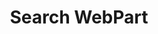 ---
layout: archive
title: "Search WebPart"
category: bs
permalink: /docs/sprest-bs/modules/_webparts_wpsearch_d_.html
---